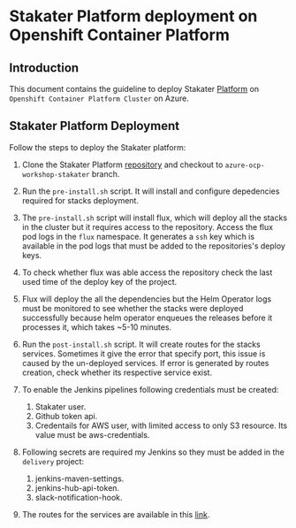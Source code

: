 # Stakater Platform deployment on Openshift Container Platform

## Introduction

This document contains the guideline to deploy Stakater [Platform](https://github.com/stakater/StakaterPlatform) on `Openshift Container Platform Cluster` on Azure.

## Stakater Platform Deployment

Follow the steps to deploy the Stakater platform:

1. Clone the Stakater Platform [repository](https://github.com/stakater/StakaterInfrastructure) and checkout to `azure-ocp-workshop-stakater` branch.

2. Run the `pre-install.sh` script. It will install and configure depedencies required for stacks deployment.

3. The `pre-install.sh` script will install flux, which will deploy all the stacks in the cluster but it requires access to the repository. Access the flux pod logs in the `flux` namespace. It generates a `ssh` key which is available in the pod logs that must be added to the repositories's deploy keys.

4. To check whether flux was able access the repository check the last used time of the deploy key of the project.

5. Flux will deploy the all the dependencies but the Helm Operator logs must be monitored to see whether the stacks were deployed successfully because helm operator enqueues the releases before it processes it, which takes ~5-10 minutes.

6. Run the `post-install.sh` script. It will create routes for the stacks services. Sometimes it give the error that specify port, this issue is caused by the un-deployed services. If error is generated by routes creation, check whether its respective service exist.

7. To enable the Jenkins pipelines following credentials must be created:

    1. Stakater user.
    2. Github token api.
    3. Credentails for AWS user, with limited access to only S3 resource. Its value must be aws-credentials.

8. Following secrets are required my Jenkins so they must be added in the `delivery` project:

    1. jenkins-maven-settings.
    2. jenkins-hub-api-token.
    3. slack-notification-hook.

9. The routes for the services are available in this [link](/content/workshop/openshift).